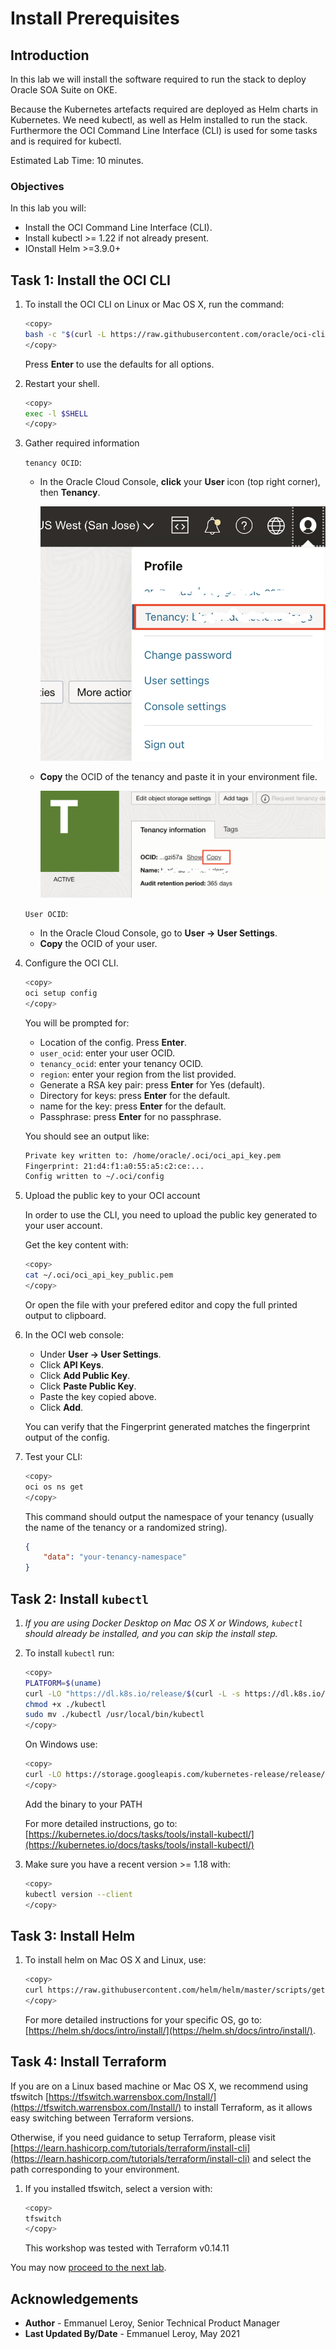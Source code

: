# Install Prerequisites

## Introduction

In this lab we will install the software required to run the stack to deploy Oracle SOA Suite on OKE.

Because the Kubernetes artefacts required are deployed as Helm charts in Kubernetes. We need kubectl, as well as Helm installed to run the stack. Furthermore the OCI Command Line Interface (CLI) is used for some tasks and is required for kubectl.

Estimated Lab Time: 10 minutes.

### Objectives

In this lab you will:

- Install the OCI Command Line Interface (CLI).
- Install kubectl >= 1.22 if not already present.
- IOnstall Helm >=3.9.0+

## Task 1: Install the OCI CLI

1. To install the OCI CLI on Linux or Mac OS X, run the command:

    ```bash
    <copy>
    bash -c "$(curl -L https://raw.githubusercontent.com/oracle/oci-cli/master/scripts/install/install.sh)"
    </copy>
    ```

    Press **Enter** to use the defaults for all options.

2. Restart your shell.

    ```bash
    <copy>
    exec -l $SHELL
    </copy>
    ```

3. Gather required information

    `tenancy OCID`:

    - In the Oracle Cloud Console, **click** your **User** icon (top right corner), then **Tenancy**.

        ![tenancy menu](./images/setup-tf-tenancy.png)

    - **Copy** the OCID of the tenancy and paste it in your environment file.

        ![tenancy ocid](./images/setup-tf-tenancy-ocid.png)

    `User OCID`:

    - In the Oracle Cloud Console, go to **User -> User Settings**.
    - **Copy** the OCID of your user.

4. Configure the OCI CLI.

    ```bash
    <copy>
    oci setup config
    </copy>
    ```

    You will be prompted for:
    - Location of the config. Press **Enter**.
    - `user_ocid`: enter your user OCID.
    - `tenancy_ocid`: enter your tenancy OCID.
    - `region`: enter your region from the list provided.
    - Generate a RSA key pair: press **Enter** for Yes (default).
    - Directory for keys: press **Enter** for the default.
    - name for the key: press **Enter** for the default.
    - Passphrase: press **Enter** for no passphrase.

    You should see an output like:

    ```bash
    Private key written to: /home/oracle/.oci/oci_api_key.pem
    Fingerprint: 21:d4:f1:a0:55:a5:c2:ce:...
    Config written to ~/.oci/config
    ```

5. Upload the public key to your OCI account

    In order to use the CLI, you need to upload the public key generated to your user account.

    Get the key content with:

    ```bash
    <copy>
    cat ~/.oci/oci_api_key_public.pem
    </copy>
    ```

    Or open the file with your prefered editor and copy the full printed output to clipboard.

6. In the OCI web console:

    - Under **User -> User Settings**.
    - Click **API Keys**.
    - Click **Add Public Key**.
    - Click **Paste Public Key**.
    - Paste the key copied above.
    - Click **Add**.

    You can verify that the Fingerprint generated matches the fingerprint output of the config.

7. Test your CLI:

    ```bash
    <copy>
    oci os ns get
    </copy>
    ```

    This command should output the namespace of your tenancy (usually the name of the tenancy or a randomized string).

    ```json
    {
        "data": "your-tenancy-namespace"
    }
    ```

## Task 2: Install `kubectl`

1. *If you are using Docker Desktop on Mac OS X or Windows, `kubectl` should already be installed, and you can skip the install step.*

2. To install `kubectl` run:

    ```bash
    <copy>
    PLATFORM=$(uname)
    curl -LO "https://dl.k8s.io/release/$(curl -L -s https://dl.k8s.io/release/stable.txt)/bin/${PLATFORM,,}/amd64/kubectl"
    chmod +x ./kubectl
    sudo mv ./kubectl /usr/local/bin/kubectl
    </copy>
    ```

    On Windows use:

    ```bash
    <copy>
    curl -LO https://storage.googleapis.com/kubernetes-release/release/v1.20.0/bin/windows/amd64/kubectl.exe
    </copy>
    ```

    Add the binary to your PATH

    For more detailed instructions, go to:
    [https://kubernetes.io/docs/tasks/tools/install-kubectl/](https://kubernetes.io/docs/tasks/tools/install-kubectl/)

3. Make sure you have a recent version >= 1.18 with:

    ```bash
    <copy>
    kubectl version --client
    </copy>
    ```

## Task 3: Install Helm

1. To install helm on Mac OS X and Linux, use:

    ```bash
    <copy>
    curl https://raw.githubusercontent.com/helm/helm/master/scripts/get-helm-3 | bash
    </copy>
    ```

    For more detailed instructions for your specific OS, go to:
    [https://helm.sh/docs/intro/install/](https://helm.sh/docs/intro/install/).

## Task 4: Install Terraform

If you are on a Linux based machine or Mac OS X, we recommend using tfswitch [https://tfswitch.warrensbox.com/Install/](https://tfswitch.warrensbox.com/Install/) to install Terraform, as it allows easy switching between Terraform versions.

Otherwise, if you need guidance to setup Terraform, please visit [https://learn.hashicorp.com/tutorials/terraform/install-cli](https://learn.hashicorp.com/tutorials/terraform/install-cli) and select the path corresponding to your environment.

1. If you installed tfswitch, select a version with:

    ```bash
    <copy>
    tfswitch
    </copy>
    ```

    This workshop was tested with Terraform v0.14.11

You may now [proceed to the next lab](#next).

## Acknowledgements

 - **Author** - Emmanuel Leroy, Senior Technical Product Manager
 - **Last Updated By/Date** - Emmanuel Leroy, May 2021
